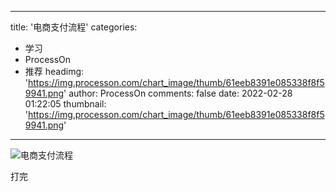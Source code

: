 
---
title: '电商支付流程'
categories: 
 - 学习
 - ProcessOn
 - 推荐
headimg: 'https://img.processon.com/chart_image/thumb/61eeb8391e085338f8f59941.png'
author: ProcessOn
comments: false
date: 2022-02-28 01:22:05
thumbnail: 'https://img.processon.com/chart_image/thumb/61eeb8391e085338f8f59941.png'
---

<div>   
<img class="thumb" alt="电商支付流程" src="https://img.processon.com/chart_image/thumb/61eeb8391e085338f8f59941.png" referrerpolicy="no-referrer">
<p>打完</p>  
</div>
            